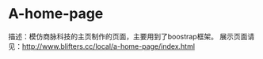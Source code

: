 # A-home-page
描述：模仿商脉科技的主页制作的页面，主要用到了boostrap框架。
展示页面请见：http://www.blifters.cc/local/a-home-page/index.html
